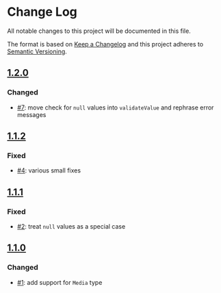 # Change Log

All notable changes to this project will be documented in this file.

The format is based on [Keep a Changelog](http://keepachangelog.com/)
and this project adheres to [Semantic Versioning](http://semver.org/).

## [1.2.0](2019-01-16)

### Changed

- [#7](https://github.com/dadi/api-validator/pull/7): move check for `null` values into `validateValue` and rephrase error messages

## [1.1.2](2018-12-19)

### Fixed

- [#4](https://github.com/dadi/api-validator/pull/4): various small fixes

## [1.1.1](2018-11-29)

### Fixed

- [#2](https://github.com/dadi/api-validator/issues/2): treat `null` values as a special case

## [1.1.0](2018-10-26)

### Changed

- [#1](https://github.com/dadi/api-validator/pull/1): add support for `Media` type
